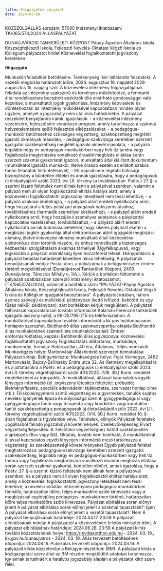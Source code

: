 ```yaml
---
title: Főigazgatói pályázat
date: 2024-03-09
---
```


KÖZSZOLGÁLLÁS sorszám:
  57090
Intézményi iktatószám:
  TK/065/574/2024
ÁLLÁSPÁLYÁZAT

DUNAÚJVÁROSI TANKERÜLETI KÖZPONT
Pápay Ágoston Általános Iskola, Készségfejlesztő Iskola, Fejlesztő Nevelés-Oktatást Végző Iskola és Kollégium
pályázatot hirdet Köznevelési foglalkoztatotti jogviszony keretében

**főigazgató**

Munkakör/feladatkör betöltésére.
Tevékenységi kör (ellátandó feladatok):  A vezetői megbízás határozott időre, 2024. augusztus 16. napjától 2029. augusztus 15. napjáig szól. A köznevelési intézmény főigazgatójának feladata az intézmény szakszerű és törvényes működtetése, a fenntartó által rendelkezésre bocsátott eszközök tőle elvárható gondossággal való kezelése, a munkáltatói jogok gyakorlása, intézmény képviselete és döntéshozatal az intézmény működésével kapcsolatban minden olyan ügyben, amelyet a jogszabály nem utal más hatáskörébe. A pályázat részeként benyújtandó iratok, igazolások: - a köznevelési intézmény vezetésére, fejlesztésére vonatkozó program, amely tartalmazza a szakmai helyzetelemzésre épülő fejlesztési elképzeléseket, - a pedagógus-munkakör betöltéséhez szükséges végzettség, szakképzettség meglétét igazoló okmányok másolata, - pedagógus-szakvizsga keretében szerzett igazgatói szakképzettség meglétét igazoló oklevél másolata, - a pályázó legalább négy év pedagógus-munkakörben vagy heti tíz tanóra vagy foglalkozás megtartására vonatkozó óraadói megbízás ellátása során szerzett szakmai gyakorlatát igazoló, munkáltató által kiállított dokumentum (munkáltatói igazolás munkakör, illetve óraadó esetén az ellátott szakos tanári feladatok feltüntetésével), - 90 napnál nem régebbi hatósági bizonyítvány a büntetlen előélet és annak igazolására, hogy a pedagógusok új életpályájáról szóló 2023. évi LII. törvény (a továbbiakban: Púétv.) 27. §-a szerinti kizáró feltételek nem állnak fenn a pályázóval szemben, valamint a pályázó nem áll olyan foglalkozástól eltiltás hatálya alatt, amely a köznevelési foglalkoztatotti jogviszony létesítését nem teszi lehetővé, - a pályázó szakmai önéletrajza, - a pályázó aláírt eredeti nyilatkozata arról, hogy hozzájárul a teljes pályázati anyagának sokszorosításához, továbbításához (harmadik személlyel közléséhez), - a pályázó aláírt eredeti nyilatkozata arról, hogy hozzájárul személyes adatainak a pályázattal kapcsolatos kezeléséhez, továbbításához, - a pályázó aláírt eredeti nyilatkozata annak tudomásulvételéről, hogy sikeres pályázat esetén a megbízási jogkör gyakorlója által elektronikusan aláírt igazgatói megbízási okmány, illetve kinevezési okmány munkáltató általi kézbesítése elektronikus úton történik részére, és ehhez rendelkezik a biztonságos kézbesítési szolgáltatásra alkalmas tárhellyel (Ügyfélkapuval), vagy legkésőbb a pályázat elbírálásáig ilyen hozzáférést létesít. Hiánypótlásra a pályázat beadási határidejét követően nincs lehetőség. A pályázatok benyújtásának módja: Postai úton, a pályázatnak a belügyminiszter címére történő megküldésével (Dunaújvárosi Tankerületi Központ, 2400 Dunaújváros, Táncsics Mihály u. 1/A.). Kérjük a borítékon feltüntetni a pályázati adatbázisban szereplő intézményi iktatószámot: (TK/065/574/2024), valamint a borítékra ráírni "PÁLYÁZAT-Pápay Ágoston Általános Iskola, Készségfejlesztő Iskola, Fejlesztő Nevelés-Oktatást Végző Iskola és Kollégium igazgatói beosztására". A pályázatot írásban, három azonos szövegű és mellékletű példányban (kettő lefűzött, bekötött és egy fűzés nélküli példányban), zárt borítékban kérjük megküldeni. A pályázati felhívással kapcsolatosan további információt Kalamán Ferencné tankerületi igazgató asszony nyújt, a 06-25/795-215-ös telefonszámon. A munkáltatóval kapcsolatban további információt a kk.gov.hu/dunaujvaros honlapon szerezhet.
Betöltendő állás szakmacsoportja:  oktatás
Betöltendő állás munkakörének szakterülete (munkakörcsalád):  Emberi erőforrási/oktatási, képzési
Betöltendő állás jogviszonya:  Köznevelési foglalkoztatotti jogviszony
Foglalkoztatás időtartama, munkaideje, munkarendje, formája:
  Határozatlan, 40 óra, Általános, Teljes munkaidő
Munkavégzés helye:  Martonvásár
Álláshirdető szervezet bemutatása:  Pályázat kiírója: Belügyminiszter Munkavégzés helye: Fejér Vármegye, 2462 Martonvásár, Bajcsy-Zsilinszky Endre utca 32. Az illetmény megállapítására és a juttatásokra a Púétv. és a pedagógusok új életpályájáról szóló 2023. évi LII. törvény végrehajtásáról szóló 401/2023. (VIII. 30.) Korm. rendelet rendelkezései az irányadók.
A munkáltatóval, állással kapcsolatos egyéb lényeges információ (pl. jogviszony létesítés feltételei; próbaidő; illetmény/fizetés, speciális adatvédelmi tájékoztatás, szervezet honlap címe stb.):  Főiskolai/egyetemi szintű végzettség és a gyermekek, tanulók sajátos nevelési igényének típusa és súlyossága szerinti gyógypedagógusi vagy gyógypedagógiai tanár vagy terapeuta vagy konduktor vagy konduktor-tanító szakképzettség a pedagógusok új életpályájáról szóló 2023. évi LII. törvény végrehajtásáról szóló 401/2023. (VIII. 30.) Korm. rendelet 10. §-ában foglaltakat is figyelembe véve.
Feltételek, előnyök
Pályázati feltételek
Jogállásból fakadó jogszabályi követelmények:
  Cselekvőképesség
Elvárt végzettség/képesítés:
  6. Felsőfokú végzettséghez kötött szakképesítés alapképzés (Bsc vagy BA), Oktatás, tovább nem bontható, A munkáltatóval állással kapcsolatos egyéb lényeges információ mező tartalmazza a végzettségi és szakképzettségi követelményeket
Egyéb pályázati feltétel meghatározása:
  pedagógus-szakvizsga keretében szerzett igazgatói szakképzettség,
  legalább négy év pedagógus-munkakörben vagy heti tíz tanóra vagy foglalkozás megtartására vonatkozó óraadói megbízás ellátása során szerzett szakmai gyakorlat,
  büntetlen előélet,
  annak igazolása, hogy a Púétv. 27. §-a szerinti kizáró feltételek nem állnak fenn a pályázóval szemben, és a pályázó nem áll olyan foglalkozástól eltiltás hatálya alatt, amely a köznevelési foglalkoztatotti jogviszony létesítését nem teszi lehetővé,
  a nevelési-oktatási intézményben pedagógus-munkakörben fennálló, határozatlan időre, teljes munkaidőre szóló kinevezés vagy a megbízással egyidejűleg pedagógus-munkakörben történő, határozatlan időre teljes munkaidőre szóló kinevezés.
Pályázat elbírálása során előnyt jelent
A pályázat elbírálása során előnyt jelent a szakmai tapasztalat?:  Igen
A pályázat elbírálása során előnyt jelent a vezetői tapasztalat?:  Nem
A pályázat benyújtásának határideje:  2024.04.17. 23:59
A pályázat elbírálásának módja:  A pályázatról a köznevelésért felelős miniszter dönt.
A pályázat elbírálásának határideje:  2024.06.28. 23:59
A pályázati kiírás további közzétételének helye:  https://mvdiakotthon.edu.hu - 2024. 03. 19., kk.gov.hu/dunaujvaros - 2024. 03. 19.
Állás tervezett betöltésének időpontja:  2024.08.16.
Publikálás tervezett időpontja:  2024.03.16.
A pályázati kiírás közzétevője a Belügyminisztérium (BM). A pályázati kiírás a közigazgatási szerv által az BM részére megküldött adatokat tartalmazza, így annak tartalmáért a hatályos jogszabály alapján a pályázatot kiíró szerv felel.